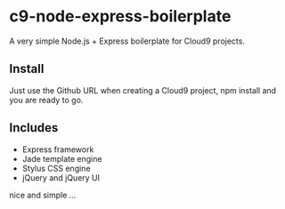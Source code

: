 
c9-node-express-boilerplate
===========================

A very simple Node.js + Express boilerplate for Cloud9 projects.

## Install

Just use the Github URL when creating a Cloud9 project, npm install and you are ready to go.

## Includes

* Express framework
* Jade template engine
* Stylus CSS engine
* jQuery and jQuery UI

nice and simple ...
